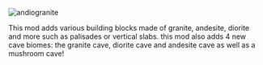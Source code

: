 ![andiogranite](https://github.com/user-attachments/assets/4d421a3c-b8e7-44c3-b0f8-2240fbe753d6)

This mod adds various building blocks made of granite, andesite, diorite and more such as palisades or vertical slabs. this mod also adds 4 new cave biomes: the granite cave, diorite cave and andesite cave as well as a mushroom cave!
